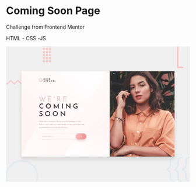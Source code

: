 # Coming Soon Page
Challenge from Frontend Mentor

HTML - CSS -JS

![Design preview for the Base Apparel coming soon page coding challenge](./base-apparel-coming-soon-master/design/desktop-preview.jpg)
